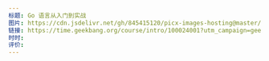 ```yaml
---
标题: Go 语言从入门到实战
图片: https://cdn.jsdelivr.net/gh/845415120/picx-images-hosting@master/20240223/image.7iqa21g94r80.webp
链接: https://time.geekbang.org/course/intro/100024001?utm_campaign=geektime_search&utm_content=geektime_search&utm_medium=geektime_search&utm_source=geektime_search&utm_term=geektime_search
时时: 
评价:
---
```


